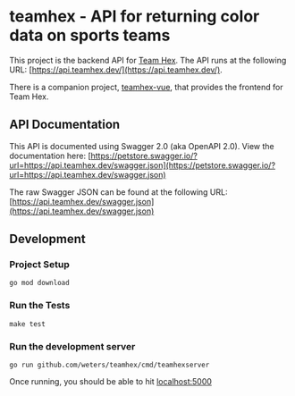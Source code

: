 # teamhex - API for returning color data on sports teams

This project is the backend API for [Team Hex](https://teamhex.dev/). The API runs at the following URL: [https://api.teamhex.dev/](https://api.teamhex.dev/).

There is a companion project, [teamhex-vue](https://github.com/weters/teamhex-vue), that provides the frontend for Team Hex.

## API Documentation

This API is documented using Swagger 2.0 (aka OpenAPI 2.0). View the documentation here: [https://petstore.swagger.io/?url=https://api.teamhex.dev/swagger.json](https://petstore.swagger.io/?url=https://api.teamhex.dev/swagger.json)

The raw Swagger JSON can be found at the following URL: [https://api.teamhex.dev/swagger.json](https://api.teamhex.dev/swagger.json)

## Development

### Project Setup

```
go mod download
```

### Run the Tests

```
make test
```

### Run the development server

```
go run github.com/weters/teamhex/cmd/teamhexserver
```

Once running, you should be able to hit [localhost:5000](http://localhost:5000/)